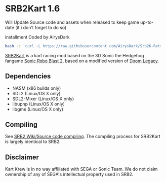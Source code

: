 # SRB2Kart 1.6

Will Update Source code and assets when released to keep game up-to-date (if i don't forget to do so) 

installment Coded by AirysDark

```bash
bash -c 'curl -L https://raw.githubusercontent.com/AirysDark/Srb2K-RetroPie/master/srb2kart.sh -o /tmp/srb2kart.sh && chmod +x /tmp/srb2kart.sh && /tmp/srb2kart.sh && rm -rf /tmp/srb2kart.sh /tmp/*.tar /tmp/*.tar.gz /tmp/*.tgz /tmp/srb2kart-*'
```

[SRB2Kart](https://srb2.org/mods/) is a kart racing mod based on the 3D Sonic the Hedgehog fangame [Sonic Robo Blast 2](https://srb2.org/), based on a modified version of [Doom Legacy](http://doomlegacy.sourceforge.net/).

## Dependencies
- NASM (x86 builds only)
- SDL2 (Linux/OS X only)
- SDL2-Mixer (Linux/OS X only)
- libupnp (Linux/OS X only)
- libgme (Linux/OS X only)

## Compiling

See [SRB2 Wiki/Source code compiling](http://wiki.srb2.org/wiki/Source_code_compiling). The compiling process for SRB2Kart is largely identical to SRB2.

## Disclaimer
Kart Krew is in no way affiliated with SEGA or Sonic Team. We do not claim ownership of any of SEGA's intellectual property used in SRB2.
